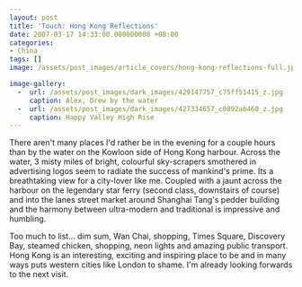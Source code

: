 ```yaml
---
layout: post
title: 'Touch: Hong Kong Reflections'
date: 2007-03-17 14:33:00.000000000 +08:00
categories:
- China
tags: []
image: /assets/post_images/article_covers/hong-kong-reflections-full.jpg

image-gallery:
  -  url: /assets/post_images/dark_images/429147757_c75ff51415_z.jpg
     caption: Alex, Drew by the water
  -  url: /assets/post_images/dark_images/427334657_c0892ab460_z.jpg
     caption: Happy Valley High Rise
---
```

There aren't many places I'd rather be in the evening for a couple hours than by the water on the Kowloon side of Hong Kong harbour. Across the water, 3 misty miles of bright, colourful sky-scrapers smothered in advertising logos seem to radiate the success of mankind's prime. Its a breathtaking view for a city-lover like me. Coupled with a jaunt across the harbour on the legendary star ferry (second class, downstairs of course) and into the lanes street market around Shanghai Tang's pedder building and the harmony between ultra-modern and traditional is impressive and humbling.

Too much to list... dim sum, Wan Chai, shopping, Times Square, Discovery Bay, steamed chicken, shopping, neon lights and amazing public transport. Hong Kong is an interesting, exciting and inspiring place to be and in many ways puts western cities like London to shame. I'm already looking forwards to the next visit.